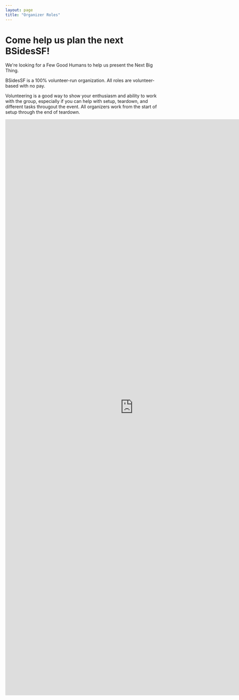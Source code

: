 ```yaml
---
layout: page
title: "Organizer Roles"
---
```


# Come help us plan the next BSidesSF!

We're looking for a Few Good Humans to help us present the Next Big Thing.

BSidesSF is a 100% volunteer-run organization. All roles are volunteer-based with no pay.

Volunteering is a good way to show your enthusiasm and ability to work with the group, especially if you can
help with setup, teardown, and different tasks througout the event. All organizers work from the start of 
setup through the end of teardown.

<iframe src="https://docs.google.com/forms/d/e/1FAIpQLSevYdZizTCsUK5CaAMkNYOz0N3s7RsNfIL93KnpRy8cz70RVQ/viewform?embedded=true" width="800" height="1800" frameborder="0" marginheight="0" marginwidth="0">Loading…</iframe>
